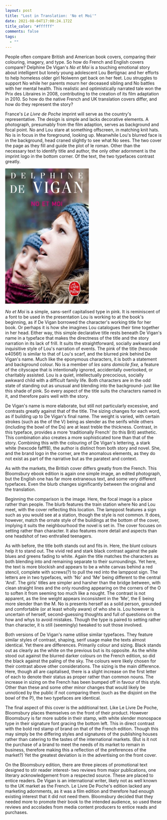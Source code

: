 ```yaml
---
layout: post
title: "Lost in Translation: 'No et Moi'"
date: 2021-08-04T17:00:24.172Z
title_color: "#ffffff"
comments: false
tags:
  - ""
---
```

People often compare British and American book covers, comparing their colouring, imagery, and type. So how do French and English covers compare? Delphine De Vigan's *No et Moi* is a touching emotional story about intelligent but lonely young adolescent Lou Bertignac and her efforts to help homeless older girl Nolwenn get back on her feet. Lou struggles to support No while her parents mourn her deceased sibling and No battles with her mental health. This realistic and optimistically narrated tale won the Prix des Libraires in 2008, contributing to the creation of its film adaptation in 2010. So how do the native French and UK translation covers differ, and how do they represent the story?

France's *Le Livre de Poche* imprint will serve as the country's representative. The design is simple and lacks decorative elements. A photograph, presumably from the film adaption, serves as background and focal point. No and Lou stare at something offscreen, in matching knit hats. No is in focus in the foreground, looking up. Meanwhile Lou's blurred face is in the background, head craned slightly to see what No sees. The two cover the page as they fill and guide the plot of le roman. Other than the necessary text to identify title and author, the only other adornment is the imprint logo in the bottom corner. Of the text, the two typefaces contrast greatly.

![](../uploads/article6-noetmoicover.jpeg)

*No et Moi* is a simple, sans-serif capitalised type in pink. It is reminiscent of a font to be used in the presentation Lou is working to at the book's beginning, as if De Vigan borrowed the character's working title for her book. Or perhaps it is how she imagines Lou catalogues their time together in her head. Either way, this simple declarative title rests beneath De Vigan's name in a typeface that makes the directness of the title and the story narration in its lack of frill. It suits the straightforward, socially awkward and inquisitive style of Lou's narration of events. The pink of the title (hexcode e4056f) is similar to that of Lou's scarf, and the blurred pink behind De Vigan's name. Much like the eponymous characters, it is both a statement and background colour. No is a member of *les sans domicile fixe,* a feature of the cityscape that is intentionally ignored, accidentally overlooked, or charitably assisted. Lou is a quiet, intellectually precocious, socially awkward child with a difficult family life. Both characters are in the odd state of standing out as unusual and blending into the background- just like this shade of pink. So every aspect of the title suits the characters named in it, and therefore pairs well with the story.

De Vigan's name is more elaborate, but still not particularly excessive, and contrasts greatly against that of the title. The sizing changes for each word, as if building up to De Vigan's final name. The weight is varied, with certain strokes (such as the of the V) being as slender as the serifs while others (including the bowl of the Ds) are at least treble the thickness. Contrast, in this typeface, provides a more 'traditionally French' (to this Brit) aesthetic.  This combination also creates a more sophisticated tone than that of the story. Combining this with the colouring of De Vigan's lettering, a stark white (hexcode fafff8), the author is distinct from both story and novel. She, and the brand logo in the corner, are the anomalous elements, as they do not exist as part of the narrative but as the paratext and context.

As with the markets, the British cover differs greatly from the French. This Bloomsbury ebook edition is again one simple image, an edited photograph, but the English one has far more extraneous text, and some very different typefaces. Even the blurb changes significantly between the original and the translation.

Beginning the comparison is the image. Here, the focal image is a place rather than people. The blurb features the train station where No and Lou meet, with the cover reflecting this location. The lamppost features a sign such as you would see at a station, though the style is not common. It does, however, match the ornate style of the buildings at the bottom of the cover, implying it suits the neighbourhood the novel is set in. The cover focuses on setting rather than character. It also features more detail and aspects than one headshot of two enthralled teenagers.

As with before, the title both stands out and fits in. Here, the blunt colours help it to stand out. The vivid red and stark black contrast against the pale blues and greens fading to white. Again the title matches the characters as both blending into and remaining separate to their surroundings. Yet here, the text is more blockish and appears to be a white canvas behind a red stencil, complete with screws(?) to pull the red into the lamppost sign. The letters are in two typefaces, with 'No' and 'Me' being different to the central 'And'. The girls' titles are simpler and harsher than the bridge between, with clean straight lines and the only rounding appearing on the corners of the O to soften it from seeming too much like a nought. The contrast is not apparent, as the line weight appears inconsistent in the 'Me', the E being more slender than the M. No is presents herself as a solid person, grounded and comfortable (or at least wholly aware) of who she is. Lou however is uncertain of herself, second-guessing thoughts and full of questions on the how and whys to avoid mistakes. Though the type is paired to setting rather than character, it is still (seemingly) tweaked to suit those involved.

Both versions of De Vigan's name utilise similar typefaces. They feature similar styles of contrast, shaping, serif usage make the texts almost identical. Yet there are differences. Primarily colour and sizing. Black stands out as clearly as the white on the previous but is its opposite. As the white stood out against the blurred darker colours on the French edition, so did the black against the paling of the sky. The colours were likely chosen for their contrast above other considerations. The sizing is the main difference. Here, though all are capitalised, there is a slight increase on the first letter of each to denote their status as proper rather than common nouns. The increase in sizing on the French has been bumped off in favour of this style. Other than these and some other minor changes that would likely be unnoticed by the public if not comparing them (such as the disjoint on the bowl of the P), the two typefaces are identical.

The final aspect of this cover is the additional text. Like Le Livre De Poche, Bloomsbury places themselves on the front of their product. However Bloomsbury is far more subtle in their stamp, with white slender monospace type in their signature font gracing the bottom left. This in direct contrast with the bold red stamp of brand on that of the French edition. Though this may simply be the differing styles and signatures of the publishing houses rather than catering to the tastes of the international markets. (But is it not the purchase of a brand to meet the needs of its market to remain in business, therefore making this a reflection of the preferences of the market?) Yet the greatest deviation is in the advertising on the front cover. 

On the Bloomsbury edition, there are three pieces of promotional text designed to stir reader interest- two reviews from major publications, one literary acknowledgement from a respected source. These are placed to entice readers. De Vigan is an international writer, likely not as well known to the UK market as the French. Le Livre De Poche's edition lacked any marketing adornments, as it was a film edition and therefore had enough existing interest that it did not need them. Bloomsbury decided that they needed more to promote their book to the intended audience, so used these reviews and accolades from media content producers to entice reads and purchases.